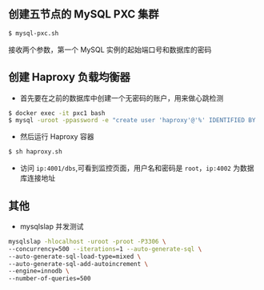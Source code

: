 ## 创建五节点的 MySQL PXC 集群

```sh
$ mysql-pxc.sh
```

接收两个参数，第一个 MySQL 实例的起始端口号和数据库的密码

## 创建 Haproxy 负载均衡器

- 首先要在之前的数据库中创建一个无密码的账户，用来做心跳检测

```sh
$ docker exec -it pxc1 bash
$ mysql -uroot -ppassword -e "create user 'haproxy'@'%' IDENTIFIED BY '';"
```

- 然后运行 Haproxy 容器

```sh
$ sh haproxy.sh
```

- 访问 `ip:4001/dbs`,可看到监控页面，用户名和密码是 `root`，`ip:4002` 为数据库连接地址

## 其他

- mysqlslap 并发测试

```sh
mysqlslap -hlocalhost -uroot -proot -P3306 \
--concurrency=500 --iterations=1 --auto-generate-sql \
--auto-generate-sql-load-type=mixed \
--auto-generate-sql-add-autoincrement \
--engine=innodb \
--number-of-queries=500
```